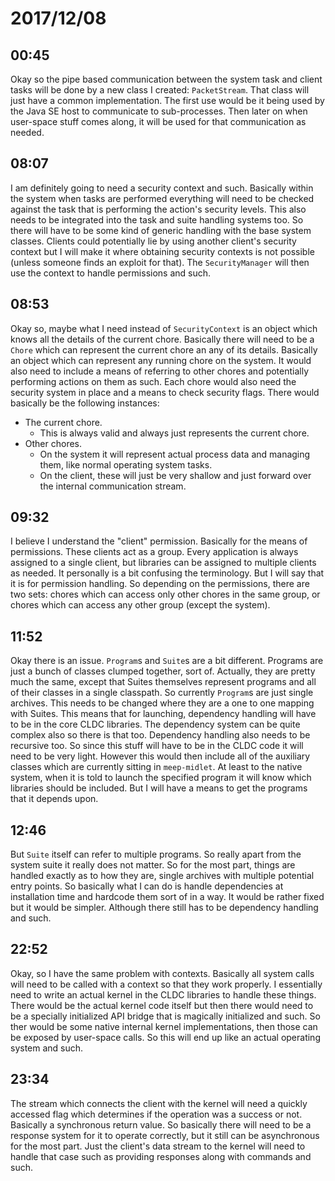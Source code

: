 # 2017/12/08

## 00:45

Okay so the pipe based communication between the system task and client tasks
will be done by a new class I created: `PacketStream`. That class will just
have a common implementation. The first use would be it being used by the
Java SE host to communicate to sub-processes. Then later on when user-space
stuff comes along, it will be used for that communication as needed.

## 08:07

I am definitely going to need a security context and such. Basically within
the system when tasks are performed everything will need to be checked against
the task that is performing the action's security levels. This also needs to
be integrated into the task and suite handling systems too. So there will have
to be some kind of generic handling with the base system classes. Clients
could potentially lie by using another client's security context but I will
make it where obtaining security contexts is not possible (unless someone
finds an exploit for that). The `SecurityManager` will then use the context to
handle permissions and such.

## 08:53

Okay so, maybe what I need instead of `SecurityContext` is an object which
knows all the details of the current chore. Basically there will need to be a
`Chore` which can represent the current chore an any of its details. Basically
an object which can represent any running chore on the system. It would also
need to include a means of referring to other chores and potentially
performing actions on them as such. Each chore would also need the security
system in place and a means to check security flags. There would basically be
the following instances:

 * The current chore.
   * This is always valid and always just represents the current chore.
 * Other chores.
   * On the system it will represent actual process data and managing them,
     like normal operating system tasks.
   * On the client, these will just be very shallow and just forward over the
     internal communication stream.

## 09:32

I believe I understand the "client" permission. Basically for the means of
permissions. These clients act as a group. Every application is always
assigned to a single client, but libraries can be assigned to multiple clients
as needed. It personally is a bit confusing the terminology. But I will say
that it is for permission handling. So depending on the permissions, there
are two sets: chores which can access only other chores in the same group, or
chores which can access any other group (except the system).

## 11:52

Okay there is an issue. `Program`s and `Suite`s are a bit different. Programs
are just a bunch of classes clumped together, sort of. Actually, they are
pretty much the same, except that Suites themselves represent programs and all
of their classes in a single classpath. So currently `Program`s are just
single archives. This needs to be changed where they are a one to one mapping
with Suites. This means that for launching, dependency handling will have to
be in the core CLDC libraries. The dependency system can be quite complex also
so there is that too. Dependency handling also needs to be recursive too. So
since this stuff will have to be in the CLDC code it will need to be very
light. However this would then include all of the auxiliary classes which are
currently sitting in `meep-midlet`. At least to the native system, when it is
told to launch the specified program it will know which libraries should be
included. But I will have a means to get the programs that it depends upon.

## 12:46

But `Suite` itself can refer to multiple programs. So really apart from the
system suite it really does not matter. So for the most part, things are
handled exactly as to how they are, single archives with multiple potential
entry points. So basically what I can do is handle dependencies at
installation time and hardcode them sort of in a way. It would be rather
fixed but it would be simpler. Although there still has to be dependency
handling and such.

## 22:52

Okay, so I have the same problem with contexts. Basically all system calls
will need to be called with a context so that they work properly. I
essentially need to write an actual kernel in the CLDC libraries to handle
these things. There would be the actual kernel code itself but then there
would need to be a specially initialized API bridge that is magically
initialized and such. So ther would be some native internal kernel
implementations, then those can be exposed by user-space calls. So this will
end up like an actual operating system and such.

## 23:34

The stream which connects the client with the kernel will need a quickly
accessed flag which determines if the operation was a success or not.
Basically a synchronous return value. So basically there will need to be
a response system for it to operate correctly, but it still can be
asynchronous for the most part. Just the client's data stream to the kernel
will need to handle that case such as providing responses along with commands
and such.
